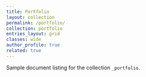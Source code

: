 ```yaml
---
title: Portfolio
layout: collection
permalink: /portfolio/
collection: portfolio
entries_layout: grid
classes: wide
author_profile: true
related: true
---
```


Sample document listing for the collection `_portfolio`.